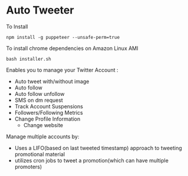 # Auto Tweeter

To Install 
```
npm install -g puppeteer --unsafe-perm=true
```
To install chrome dependencies on Amazon Linux AMI 
```
bash installer.sh
```


Enables you to manage your Twitter Account :    
  - Auto tweet with/without image 
  - Auto follow
  - Auto follow unfollow
  - SMS on dm request 
  - Track Account Suspensions
  - Followers/Following Metrics
  - Change Profile Information
	- Change website

Manage multiple accounts by: 

 - Uses a LIFO(based on last tweeted timestamp) approach to tweeting promotional material
 - utilizes cron jobs to tweet a promotion(which can have multiple promoters)
